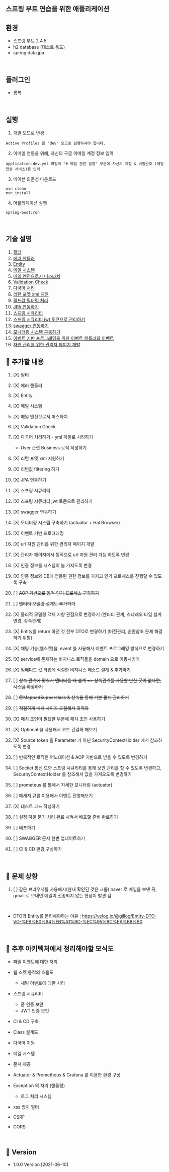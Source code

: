 스프링 부트 연습을 위한 애플리케이션
-

환경
-
* 스프링 부트 2.4.5
* h2 database (테스트 용도)
* spring data jpa



<br/>

플러그인
-
* 롬복


<br/>


실행
-
1. 개발 모드로 변경
```text
Active Profiles 를 "dev" 모드로 실행하셔야 합니다.
```

2. 이메일 연동을 위해, 자신의 구글 이메일 계정 정보 입력
```text
application-dev.yml 파일의 "# 메일 관련 설정" 부분에 자신의 계정 & 비밀번호 (메일 연동 서비스)를 입력
```

3. 메이븐 의존성 다운로드
```text
mvn clean
mvn install
```

4. 어플리케이션 실행
```text
spring-boot:run
```



<br/>

기술 설명
-
1. [필터](rest/md/Filter.md)
2. [에러 핸들러](rest/md/ErrorHandler.md)
3. [Entity](rest/md/Entity.md)
4. [메일 시스템](rest/md/Mailing.md)
5. [메일 엔진으로서 머스타치](rest/md/Mustache.md)
6. [Validation Check](rest/md/validationCheck.md)
7. [다국어 처리](rest/md/MultiLanguage.md)
8. [리턴 포멧 xml 지원](rest/md/ReturnFormat.md)
9. [필드값 필터링 처리](rest/md/FieldFiltering.md)
10. [JPA 연동하기](rest/md/JPA.md)
11. [스프링 시큐리티](rest/md/SpringSecurity.md)
12. [스프링 시큐리티 jwt 토큰으로 관리하기](rest/md/SpringSecurityWithJWT.md)
13. [swagger 연동하기](rest/md/Swagger.md)
14. [모니터링 시스템 구축하기](rest/md/Monitoring.md)
15. [이벤트 기반 프로그래밍을 위한 이벤트 핸들러와 이벤트](rest/md/EventHandler.md)
16. [자원 관리를 위한 관리자 페이지 개발](rest/md/SpringSecurity.md)

📌 추가할 내용 
-
1. [X] 필터
2. [X] 에러 핸들러
3. [X] Entity
4. [X] 메일 시스템
5. [X] 메일 엔진으로서 머스타치
6. [X] Validation Check
7. [X] 다국어 처리하기 - yml 파일로 처리하기
    * User 관련 Business 로직 작성하기
8. [X] 리턴 포멧 xml 지원하기
9. [X] 리턴값 filtering 하기 
10. [X] JPA 연동하기
11. [X] 스프링 시큐리티
12. [X] 스프링 시큐리티 jwt 토큰으로 관리하기
13. [X] swagger 연동하기
14. [X] 모니터링 시스템 구축하기 (actuator + Hal Browser)
15. [X] 이벤트 기반 프로그래밍

16. [X] url 자원 관리를 위한 관리자 페이지 개발
17. [X] 관리자 페이지에서 동적으로 url 자원 관리 가능 하도록 변경
18. [X] 인증 정보를 시스템이 늘 가지도록 변경
19. [X] 인증 정보와 DB에 연동된 권한 정보를 가지고 인가 프로세스를 진행할 수 있도록 구축   
20. [ ] ~~AOP 기반으로 동적 인가 프로세스 구축하기~~  
21. [ ] ~~엔티티 모델링 설계도 추가하기~~   
22. [X] 물리적 모델링 객체 지향 관점으로 변경하기 (엔티티 관계, 스테레오 타입 설계 변경, 상속관계)   
23. [X] Entity를 return 하던 것 전부 DTO로 변경하기 (버전관리, 순환참조 문제 해결하기 위함)
24. [X] 채팅 기능(웹소켓)을, event 를 사용해서 이벤트 프로그래밍 방식으로 변경하기
25. [X] service에 존재하는 비지니스 로직들을 domain 으로 이동시키기
26. [X] 임베디드 값 타입에 적절한 비지니스 메소드 설계 & 추가하기   
27. [ ] ~~상속 관계에 맞춰서 엔티티를 재 설계 => 상속관계를 사용할 만한 곳이 없다면, 시스템 확장하기~~   
28. [ ] ~~@MappedSupperclass & 상속을 통해 기본 필드 관리하기~~   
29. [ ] ~~적절하게 배치 사이즈 조절해서 최적화~~   
30. [X] 패치 조인이 필요한 부분에 패치 조인 사용하기   
31. [X] Optional 을 사용해서 코드 간결화 해보기
32. [X] Source token 을 Parameter 가 아닌 SecurityContextHolder 에서 참조하도록 변경
33. [ ] 반복적인 로직은 어노테이션 & AOP 기반으로 받을 수 있도록 변경하기
33. [ ] Socket 통신 또한 스프링 시큐리티를 통해 보안 관리를 할 수 있도록 변경하고, SecurityContextHolder 를 참조해서 값을 가져오도록 변경하기 
34. [ ] prometeus 를 통해서 자세한 모니터링 (actuator)
35. [ ] 메세지 큐를 이용해서 이벤트 진행해보기
36. [X] 테스트 코드 작성하기
37. [ ] 설정 파일 분기 처리 완료 시켜서 배포할 준비 완료하기
38. [ ] 배포하기
39. [ ] SWAGGER 문서 한번 업데이트하기
40. [ ] CI & CD 환경 구성하기

<br/>


📌 문제 상황
-
1. [ ] 같은 브라우저를 사용해서(현재 확인된 것은 크롬) naver 로 메일을 보낸 뒤, gmail 로 보내면 메일이 전송되지 않는 현상이 발견 됨

<br/>

* DTO와 Entity를 분리해야하는 이유 : <https://velog.io/@gillog/Entity-DTO-VO-%EB%B0%94%EB%A1%9C-%EC%95%8C%EA%B8%B0>



<br/>


📌 추후 아키텍처에서 정리해야할 모식도
-
* 파일 이벤트에 대한 처리
* 웹 소켓 동작의 흐름도 
    * 채팅 이벤트에 대한 처리 
* 스프링 시큐리티
    * 폼 인증 보안
    * JWT 인증 보안


* CI & CD 구축
* Class 설계도
* 다국어 지원
* 메일 시스템

* 문서 제공
* Actuator & Prometheus & Grafana 를 이용한 환경 구성
* Exception 의 처리 (핸들링)
    * 로그 처리 시스템
* xss 방지 필터
* CSRF
* CORS


<br/>


📌 Version
-
* 1.0.0 Version [2021-06-10]
